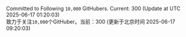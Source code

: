 Committed to Following `10,000` GitHubers. Current: <!-- FOLLOWING_COUNT -->300<!-- FOLLOWING_COUNT --> (Update at UTC <!-- LAST_UPDATED -->2025-06-17 01:20:03<!-- LAST_UPDATED -->)<br>
致力于关注`10,000`个GitHuber。当前：<!-- FOLLOWING_COUNT -->300<!-- FOLLOWING_COUNT --> (更新于北京时间 <!-- LAST_UPDATED_CST -->2025-06-17 09:20:03<!-- LAST_UPDATED_CST -->)
